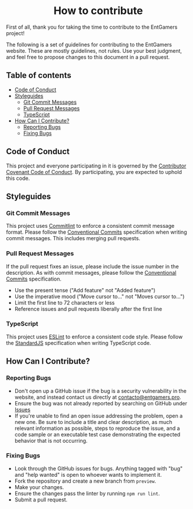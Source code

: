 <h1 style="text-align: center;">How to contribute</h1>

First of all, thank you for taking the time to contribute to the EntGamers project!

The following is a set of guidelines for contributing to the EntGamers website. These are mostly guidelines, not rules. Use your best judgment, and feel free to propose changes to this document in a pull request.

<h2>Table of contents</h2>

- [Code of Conduct](#code-of-conduct)
- [Styleguides](#styleguides)
  - [Git Commit Messages](#git-commit-messages)
  - [Pull Request Messages](#pull-request-messages)
  - [TypeScript](#typescript)
- [How Can I Contribute?](#how-can-i-contribute)
  - [Reporting Bugs](#reporting-bugs)
  - [Fixing Bugs](#fixing-bugs)

## Code of Conduct

This project and everyone participating in it is governed by the [Contributor Covenant Code of Conduct](CODE_OF_CONDUCT.md). By participating, you are expected to uphold this code.

## Styleguides

### Git Commit Messages

This project uses [Commitlint](https://commitlint.js.org/#/) to enforce a consistent commit message format. Please follow the [Conventional Commits](https://www.conventionalcommits.org/en/v1.0.0/) specification when writing commit messages. This includes merging pull requests.

### Pull Request Messages

If the pull request fixes an issue, please include the issue number in the description. As with commit messages, please follow the [Conventional Commits](https://www.conventionalcommits.org/en/v1.0.0/) specification.

- Use the present tense ("Add feature" not "Added feature")
- Use the imperative mood ("Move cursor to..." not "Moves cursor to...")
- Limit the first line to 72 characters or less
- Reference issues and pull requests liberally after the first line

### TypeScript

This project uses [ESLint](https://eslint.org/) to enforce a consistent code style. Please follow the [StandardJS](https://standardjs.com/) specification when writing TypeScript code.

## How Can I Contribute?

### Reporting Bugs

- Don't open up a GitHub issue if the bug is a security vulnerability in the website, and instead contact us directly at [contacto@entgamers.pro](mailto:contacto@entgamers.pro).
- Ensure the bug was not already reported by searching on GitHub under [Issues](https://github.com/SrJuggernaut/entgamers_pro/issues)
- If you're unable to find an open issue addressing the problem, open a new one. Be sure to include a title and clear description, as much relevant information as possible, steps to reproduce the issue, and a code sample or an executable test case demonstrating the expected behavior that is not occurring.

### Fixing Bugs

- Look through the GitHub issues for bugs. Anything tagged with "bug" and "help wanted" is open to whoever wants to implement it.
- Fork the repository and create a new branch from `preview`.
- Make your changes.
- Ensure the changes pass the linter by running `npm run lint`.
- Submit a pull request.
